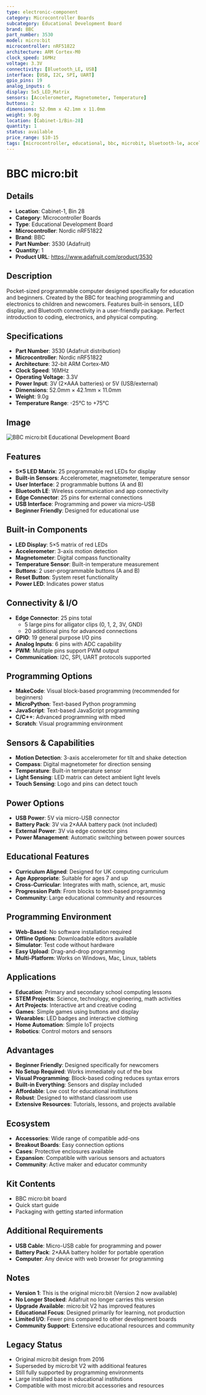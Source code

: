 ```yaml
---
type: electronic-component
category: Microcontroller Boards
subcategory: Educational Development Board
brand: BBC
part_number: 3530
model: micro:bit
microcontroller: nRF51822
architecture: ARM Cortex-M0
clock_speed: 16MHz
voltage: 3.3V
connectivity: [Bluetooth_LE, USB]
interface: [USB, I2C, SPI, UART]
gpio_pins: 19
analog_inputs: 6
display: 5x5_LED_Matrix
sensors: [Accelerometer, Magnetometer, Temperature]
buttons: 2
dimensions: 52.0mm x 42.1mm x 11.0mm
weight: 9.0g
location: [Cabinet-1/Bin-28]
quantity: 1
status: available
price_range: $10-15
tags: [microcontroller, educational, bbc, microbit, bluetooth-le, accelerometer, magnetometer, led-matrix, beginner-friendly, discontinued]
---
```


# BBC micro:bit

## Details

- **Location**: Cabinet-1, Bin 28
- **Category**: Microcontroller Boards
- **Type**: Educational Development Board
- **Microcontroller**: Nordic nRF51822
- **Brand**: BBC
- **Part Number**: 3530 (Adafruit)
- **Quantity**: 1
- **Product URL**: https://www.adafruit.com/product/3530

## Description

Pocket-sized programmable computer designed specifically for education and beginners. Created by the BBC for teaching programming and electronics to children and newcomers. Features built-in sensors, LED display, and Bluetooth connectivity in a user-friendly package. Perfect introduction to coding, electronics, and physical computing.

## Specifications

- **Part Number**: 3530 (Adafruit distribution)
- **Microcontroller**: Nordic nRF51822
- **Architecture**: 32-bit ARM Cortex-M0
- **Clock Speed**: 16MHz
- **Operating Voltage**: 3.3V
- **Power Input**: 3V (2×AAA batteries) or 5V (USB/external)
- **Dimensions**: 52.0mm × 42.1mm × 11.0mm
- **Weight**: 9.0g
- **Temperature Range**: -25°C to +75°C

## Image

![BBC micro:bit Educational Development Board](../attachments/bbc-microbit-3530.jpg)

## Features

- **5×5 LED Matrix**: 25 programmable red LEDs for display
- **Built-in Sensors**: Accelerometer, magnetometer, temperature sensor
- **User Interface**: 2 programmable buttons (A and B)
- **Bluetooth LE**: Wireless communication and app connectivity
- **Edge Connector**: 25 pins for external connections
- **USB Interface**: Programming and power via micro-USB
- **Beginner Friendly**: Designed for educational use

## Built-in Components

- **LED Display**: 5×5 matrix of red LEDs
- **Accelerometer**: 3-axis motion detection
- **Magnetometer**: Digital compass functionality
- **Temperature Sensor**: Built-in temperature measurement
- **Buttons**: 2 user-programmable buttons (A and B)
- **Reset Button**: System reset functionality
- **Power LED**: Indicates power status

## Connectivity & I/O

- **Edge Connector**: 25 pins total
  - 5 large pins for alligator clips (0, 1, 2, 3V, GND)
  - 20 additional pins for advanced connections
- **GPIO**: 19 general purpose I/O pins
- **Analog Inputs**: 6 pins with ADC capability
- **PWM**: Multiple pins support PWM output
- **Communication**: I2C, SPI, UART protocols supported

## Programming Options

- **MakeCode**: Visual block-based programming (recommended for beginners)
- **MicroPython**: Text-based Python programming
- **JavaScript**: Text-based JavaScript programming
- **C/C++**: Advanced programming with mbed
- **Scratch**: Visual programming environment

## Sensors & Capabilities

- **Motion Detection**: 3-axis accelerometer for tilt and shake detection
- **Compass**: Digital magnetometer for direction sensing
- **Temperature**: Built-in temperature sensor
- **Light Sensing**: LED matrix can detect ambient light levels
- **Touch Sensing**: Logo and pins can detect touch

## Power Options

- **USB Power**: 5V via micro-USB connector
- **Battery Pack**: 3V via 2×AAA battery pack (not included)
- **External Power**: 3V via edge connector pins
- **Power Management**: Automatic switching between power sources

## Educational Features

- **Curriculum Aligned**: Designed for UK computing curriculum
- **Age Appropriate**: Suitable for ages 7 and up
- **Cross-Curricular**: Integrates with math, science, art, music
- **Progression Path**: From blocks to text-based programming
- **Community**: Large educational community and resources

## Programming Environment

- **Web-Based**: No software installation required
- **Offline Options**: Downloadable editors available
- **Simulator**: Test code without hardware
- **Easy Upload**: Drag-and-drop programming
- **Multi-Platform**: Works on Windows, Mac, Linux, tablets

## Applications

- **Education**: Primary and secondary school computing lessons
- **STEM Projects**: Science, technology, engineering, math activities
- **Art Projects**: Interactive art and creative coding
- **Games**: Simple games using buttons and display
- **Wearables**: LED badges and interactive clothing
- **Home Automation**: Simple IoT projects
- **Robotics**: Control motors and sensors

## Advantages

- **Beginner Friendly**: Designed specifically for newcomers
- **No Setup Required**: Works immediately out of the box
- **Visual Programming**: Block-based coding reduces syntax errors
- **Built-in Everything**: Sensors and display included
- **Affordable**: Low cost for educational institutions
- **Robust**: Designed to withstand classroom use
- **Extensive Resources**: Tutorials, lessons, and projects available

## Ecosystem

- **Accessories**: Wide range of compatible add-ons
- **Breakout Boards**: Easy connection options
- **Cases**: Protective enclosures available
- **Expansion**: Compatible with various sensors and actuators
- **Community**: Active maker and educator community

## Kit Contents

- BBC micro:bit board
- Quick start guide
- Packaging with getting started information

## Additional Requirements

- **USB Cable**: Micro-USB cable for programming and power
- **Battery Pack**: 2×AAA battery holder for portable operation
- **Computer**: Any device with web browser for programming

## Notes

- **Version 1**: This is the original micro:bit (Version 2 now available)
- **No Longer Stocked**: Adafruit no longer carries this version
- **Upgrade Available**: micro:bit V2 has improved features
- **Educational Focus**: Designed primarily for learning, not production
- **Limited I/O**: Fewer pins compared to other development boards
- **Community Support**: Extensive educational resources and community

## Legacy Status

- Original micro:bit design from 2016
- Superseded by micro:bit V2 with additional features
- Still fully supported by programming environments
- Large installed base in educational institutions
- Compatible with most micro:bit accessories and resources
